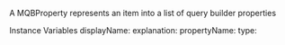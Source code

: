 A MQBProperty represents an item into a list of query builder properties

Instance Variables
	displayName:		<Object>
	explanation:		<Object>
	propertyName:		<Object>
	type:		<Object>

displayName
	- xxxxx

explanation
	- xxxxx

propertyName
	- xxxxx

type
	- xxxxx
